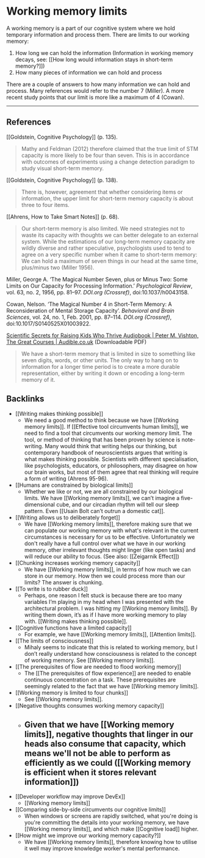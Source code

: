 # Working memory limits
A working memory is a part of our cognitive system where we hold temporary information and process them. There are limits to our working memory:
1. How long we can hold the information (Information in working memory decays, see: [[How long would information stays in short-term memory?]])
2. How many pieces of information we can hold and process

There are a couple of answers to how many information we can hold and process. Many references would refer to the number 7 (Miller). A more recent study points that our limit is more like a maximum of 4 (Cowan).

- - -
## References
[[Goldstein, Cognitive Psychology]] (p. 135).
> Mathy and Feldman (2012) therefore claimed that the true limit of STM capacity is more likely to be four than seven. This is in accordance with outcomes of experiments using a change detection paradigm to study visual short-term memory.

[[Goldstein, Cognitive Psychology]]  (p. 138).
> There is, however, agreement that whether considering items or information, the upper limit for short-term memory capacity is about three to four items.

[[Ahrens, How to Take Smart Notes]] (p. 68).
> Our short-term memory is also limited. We need strategies not to waste its capacity with thoughts we can better delegate to an external system. While the estimations of our long-term memory capacity are wildly diverse and rather speculative, psychologists used to tend to agree on a very specific number when it came to short-term memory: We can hold a maximum of seven things in our head at the same time, plus/minus two (Miller 1956).

Miller, George A. ‘The Magical Number Seven, plus or Minus Two: Some Limits on Our Capacity for Processing Information.’ *Psychological Review*, vol. 63, no. 2, 1956, pp. 81–97. *DOI.org (Crossref)*, doi:10.1037/h0043158.

Cowan, Nelson. ‘The Magical Number 4 in Short-Term Memory: A Reconsideration of Mental Storage Capacity’. *Behavioral and Brain Sciences*, vol. 24, no. 1, Feb. 2001, pp. 87–114. *DOI.org (Crossref)*, doi:10.1017/S0140525X01003922.

[Scientific Secrets for Raising Kids Who Thrive Audiobook | Peter M. Vishton, The Great Courses | Audible.co.uk](https://www.audible.co.uk/pd/Scientific-Secrets-for-Raising-Kids-Who-Thrive-Audiobook/B00IB12F0S)  (Downloadable PDF)
> We have a short-term memory that is limited in size to something like seven digits, words, or other units. The only way to hang on to information for a longer time period is to create a more durable representation, either by writing it down or encoding a long-term memory of it. 

## Backlinks
* [[Writing makes thinking possible]]
	* We need a good method to think because we have [[Working memory limits]]. If [[Effective tool circumvents human limits]], we need to find a tool that circumvents our working memory limit. The tool, or method of thinking that has been proven by science is note-writing. Many would think that writing helps our thinking, but contemporary handbook of neuroscientists argues that writing is what makes thinking possible. Scientists with different specialisation, like psychologists, educators, or philosophers, may disagree on how our brain works, but most of them agree that real thinking will require a form of writing (Ahrens 95-96).
* [[Humans are constrained by biological limits]]
	* Whether we like or not, we are all constrained by our biological limits. We have [[Working memory limits]], we can’t imagine a five-dimensional cube, and our circadian rhythm will tell our sleep pattern. Even [[Usain Bolt can’t outrun a domestic cat]].
* [[Writing allows us to deliberately forget]]
	* We have [[Working memory limits]], therefore making sure that we can populate our working memory with what's relevant in the current circumstances is necessary for us to be effective. Unfortunately we don't really have a full control over what we have in our working memory, other irrelevant thoughts might linger (like open tasks) and will reduce our ability to focus. (See also: [[Zeigarnik Effect]])
* [[Chunking increases working memory capacity]]
	* We have [[Working memory limits]], in terms of how much we can store in our memory. How then we could process more than our limits? The answer is chunking.
* [[To write is to rubber duck]]
	* Perhaps, one reason I felt stuck is because there are too many variables I’m playing in my head when I was presented with the architectural problem. I was hitting my [[Working memory limits]]. By writing them down, it’s as if I have more working memory to play with. [[Writing makes thinking possible]].
* [[Cognitive functions have a limited capacity]]
	* For example, we have [[Working memory limits]], [[Attention limits]].
* [[The limits of consciousness]]
	* Mihaly seems to indicate that this is related to working memory, but I don’t really understand how consciousness is related to the concept of working memory. See [[Working memory limits]].
* [[The prerequisites of flow are needed to flood working memory]]
	* The [[The prerequisites of flow experience]] are needed to enable continuous concentration on a task. These prerequisites are seemingly related to the fact that we have [[Working memory limits]].
* [[Working memory is limited to four chunks]]
	* See [[Working memory limits]].
* [[Negative thoughts consumes working memory capacity]]
	* ## Given that we have [[Working memory limits]], negative thoughts that linger in our heads also consume that capacity, which means we'll not be able to perform as efficiently as we could ([[Working memory is efficient when it stores relevant information]])
* [[Developer workflow may improve DevEx]]
	* [[Working memory limits]]
* [[Comparing side-by-side circumvents our cognitive limits]]
	* When windows or screens are rapidly switched, what you're doing is you're committing the details into your working memory, we have [[Working memory limits]], and which make [[Cognitive load]] higher.
* [[How might we improve our working memory capacity?]]
	* We have [[Working memory limits]], therefore knowing how to utilise it well may improve knowledge worker's mental performance.

<!-- #evergreen #cognitive -->

<!-- {BearID:012B08CE-0D13-4310-8958-7AA2CAD0566C-57831-00010CFF28C87C77} -->
